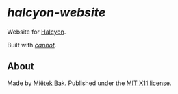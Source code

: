 _halcyon-website_
=================

Website for [Halcyon](https://halcyon.sh/).

Built with [_cannot_](https://cannot.mietek.io/).


About
-----

Made by [Miëtek Bak](https://mietek.io/).  Published under the [MIT X11 license](https://halcyon.sh/license/).
